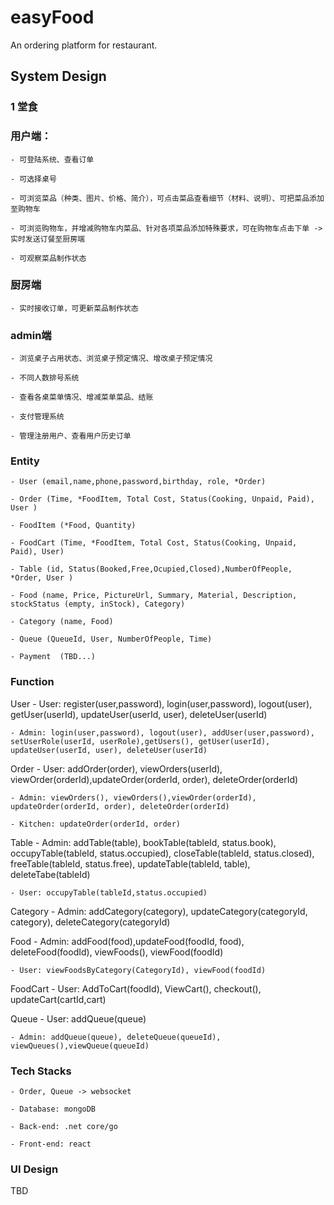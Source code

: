 # easyFood

An ordering platform for restaurant.

## System Design

### 1 堂食

### 用户端：

	- 可登陆系统、查看订单

	- 可选择桌号

	- 可浏览菜品（种类、图片、价格、简介），可点击菜品查看细节（材料、说明）、可把菜品添加至购物车

	- 可浏览购物车，并增减购物车内菜品、针对各项菜品添加特殊要求，可在购物车点击下单 ->实时发送订餐至厨房端

	- 可观察菜品制作状态

### 厨房端

	- 实时接收订单，可更新菜品制作状态

### admin端

	- 浏览桌子占用状态、浏览桌子预定情况、增改桌子预定情况

	- 不同人数排号系统

	- 查看各桌菜单情况、增减菜单菜品、结账

	- 支付管理系统

	- 管理注册用户、查看用户历史订单

### Entity

    - User (email,name,phone,password,birthday, role, *Order)

    - Order (Time, *FoodItem, Total Cost, Status(Cooking, Unpaid, Paid), User )

    - FoodItem (*Food, Quantity)

    - FoodCart (Time, *FoodItem, Total Cost, Status(Cooking, Unpaid, Paid), User)

    - Table (id, Status(Booked,Free,Ocupied,Closed),NumberOfPeople, *Order, User )

    - Food (name, Price, PictureUrl, Summary, Material, Description, stockStatus (empty, inStock), Category)

    - Category (name, Food)

    - Queue (QueueId, User, NumberOfPeople, Time)

    - Payment  (TBD...)

### Function

User
	- User: register(user,password), login(user,password), logout(user), getUser(userId), updateUser(userId, user), deleteUser(userId)

	- Admin: login(user,password), logout(user), addUser(user,password), setUserRole(userId, userRole),getUsers(), getUser(userId), updateUser(userId, user), deleteUser(userId)
 
Order
	- User: addOrder(order), viewOrders(userId), viewOrder(orderId),updateOrder(orderId, order), deleteOrder(orderId)

	- Admin: viewOrders(), viewOrders(),viewOrder(orderId), updateOrder(orderId, order), deleteOrder(orderId)

	- Kitchen: updateOrder(orderId, order)

Table
	- Admin: addTable(table), bookTable(tableId, status.book), occupyTable(tableId, status.occupied), closeTable(tableId, status.closed), freeTable(tableId, status.free), updateTable(tableId, table), deleteTabe(tableId)

	- User: occupyTable(tableId,status.occupied)

Category
	- Admin: addCategory(category), updateCategory(categoryId, category), deleteCategory(categoryId)

Food
	- Admin: addFood(food),updateFood(foodId, food), deleteFood(foodId), viewFoods(), viewFood(foodId)

	- User: viewFoodsByCategory(CategoryId), viewFood(foodId)

FoodCart
	- User: AddToCart(foodId), ViewCart(), checkout(), updateCart(cartId,cart)

Queue
	- User: addQueue(queue)

	- Admin: addQueue(queue), deleteQueue(queueId), viewQueues(),viewQueue(queueId)
	

### Tech Stacks

    - Order, Queue -> websocket
    
    - Database: mongoDB

    - Back-end: .net core/go

    - Front-end: react

### UI Design

TBD